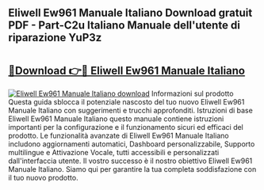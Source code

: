 ## Eliwell Ew961 Manuale Italiano Download gratuit PDF - Part-C2u Italiano Manuale dell'utente di riparazione YuP3z

# <h2><a href="http://df9mnpw.blite.top/?on=Eliwell+Ew961+Manuale+Italiano">🔗Download 👉🔴 Eliwell Ew961 Manuale Italiano</a></h2>

[![Eliwell Ew961 Manuale Italiano download](https://i.imgur.com/lujVjoI.png)](http://df9mnpw.blite.top/?on=Eliwell+Ew961+Manuale+Italiano)
Informazioni sul prodotto Questa guida sblocca il potenziale nascosto del tuo nuovo Eliwell Ew961 Manuale Italiano con suggerimenti e trucchi approfonditi. Istruzioni di base Eliwell Ew961 Manuale Italiano questo manuale contiene istruzioni importanti per la configurazione e il funzionamento sicuri ed efficaci del prodotto. Le funzionalità avanzate di Eliwell Ew961 Manuale Italiano includono aggiornamenti automatici, Dashboard personalizzabile, Supporto multilingue e Attivazione Vocale, tutti accessibili e personalizzati dall'interfaccia utente. Il vostro successo è il nostro obiettivo Eliwell Ew961 Manuale Italiano. Siamo qui per garantire la tua completa soddisfazione con il tuo nuovo prodotto.
